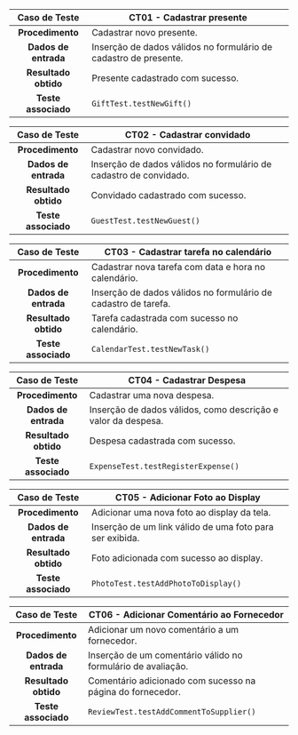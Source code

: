 | **Caso de Teste** | CT01 - Cadastrar presente |
| :--------------: | ------------ |
| **Procedimento** | Cadastrar novo presente. |
| **Dados de entrada** | Inserção de dados válidos no formulário de cadastro de presente. |
| **Resultado obtido** | Presente cadastrado com sucesso. |
| **Teste associado** | `GiftTest.testNewGift()` |


| **Caso de Teste** | CT02 - Cadastrar convidado |
| :--------------: | ------------ |
| **Procedimento** | Cadastrar novo convidado. |
| **Dados de entrada** | Inserção de dados válidos no formulário de cadastro de convidado. |
| **Resultado obtido** | Convidado cadastrado com sucesso. |
| **Teste associado** | `GuestTest.testNewGuest()` |


| **Caso de Teste** | CT03 - Cadastrar tarefa no calendário |
| :--------------: | ------------ |
| **Procedimento** | Cadastrar nova tarefa com data e hora no calendário. |
| **Dados de entrada** | Inserção de dados válidos no formulário de cadastro de tarefa. |
| **Resultado obtido** | Tarefa cadastrada com sucesso no calendário. |
| **Teste associado** | `CalendarTest.testNewTask()` |


| **Caso de Teste** | CT04 - Cadastrar Despesa |
| :--------------: | ------------ |
| **Procedimento** | Cadastrar uma nova despesa. |
| **Dados de entrada** | Inserção de dados válidos, como descrição e valor da despesa. |
| **Resultado obtido** | Despesa cadastrada com sucesso. |
| **Teste associado** | `ExpenseTest.testRegisterExpense()` |


| **Caso de Teste** | CT05 - Adicionar Foto ao Display |
| :--------------: | ------------ |
| **Procedimento** | Adicionar uma nova foto ao display da tela. |
| **Dados de entrada** | Inserção de um link válido de uma foto para ser exibida. |
| **Resultado obtido** | Foto adicionada com sucesso ao display. |
| **Teste associado** | `PhotoTest.testAddPhotoToDisplay()` |


| **Caso de Teste** | CT06 - Adicionar Comentário ao Fornecedor |
| :--------------: | ------------ |
| **Procedimento** | Adicionar um novo comentário a um fornecedor. |
| **Dados de entrada** | Inserção de um comentário válido no formulário de avaliação. |
| **Resultado obtido** | Comentário adicionado com sucesso na página do fornecedor. |
| **Teste associado** | `ReviewTest.testAddCommentToSupplier()` |

